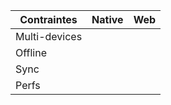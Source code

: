 
<table>
    <thead>
        <tr>
            <th>Contraintes</th>
            <th >Native</th>
            <th>Web</th>
        </tr>
    </thead>
    <tbody>
        <tr>
            <td>Multi-devices</td>
            <td ><i class="mdi mdi-close" /></td>
            <td><i class="mdi mdi-check turquoise" /></td>
        </tr>
        <tr>
            <td>Offline</td>
            <td ><i class="mdi mdi-check turquoise" /></td>
            <td><i class="mdi mdi-checkbox-marked-circle-outline emerald" /></td>
        </tr>
        <tr>
            <td>Sync</td>
            <td ><i class="mdi mdi-check turquoise" /></td>
            <td><i class="mdi mdi-checkbox-marked-circle-outline emerald" /></td>
        </tr>
        <tr>
            <td>Perfs</td>
            <td ><i class="mdi mdi-check turquoise" /></td>
            <td><i class="mdi mdi-checkbox-marked-circle-outline emerald" /></td>
        </tr>
    </tbody>
</table>